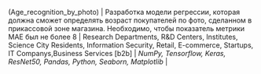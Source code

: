 (Age_recognition_by_photo) | Разработка модели регрессии, которая должна сможет определять возраст покупателей по фото, сделанном в прикассовой зоне магазина. Необходимо, чтобы показатель метрики MAE был не более 8 | Research Departments, R&D Centers, Institutes, Science City Residents, Information Security, Retail, E-commerce, Startups, IT Companys,Business Services [b2b] | *NumPy, Tensorflow, Keras, ResNet50, Pandas, Python, Seaborn, Matplotlib* |
